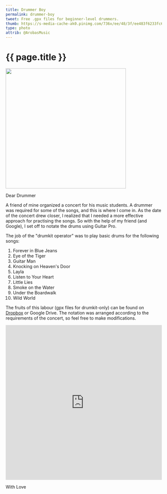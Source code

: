 ```yaml
---
title: Drummer Boy
permalink: drummer-boy
tweet: Free .gpx files for beginner-level drummers.
thumb: https://s-media-cache-ak0.pinimg.com/736x/ee/48/3f/ee483f6233fc6b0b9b27665f4574d80d.jpg
type: photo
attrib: @ArobasMusic
---
```


{{ page.title }}
================

<div class="my-inline-left pull-left">
<a href="http://www.guitar-pro.com/en/index.php"><img width="388px" src="{{ page.image }}" /></a>
</div>

<span class="letter">Dear Drummer</span>

A friend of mine organized a concert for his music students. A drummer was required for some of the songs, and this is where I come in. As the date of the concert drew closer, I realized that I needed a more effective approach for practising the songs. So with the help of my friend (and Google), I set off to notate the drums using Guitar Pro.

The job of the "drumkit operator" was to play basic drums for the following songs:

1. Forever in Blue Jeans
1. Eye of the Tiger
1. Guitar Man
1. Knocking on Heaven's Door
1. Layla
1. Listen to Your Heart
1. Little Lies
1. Smoke on the Water
1. Under the Boardwalk
1. Wild World

The fruits of this labour (gpx files for drumkit-only) can be found on [Dropbox](https://www.dropbox.com/sh/1tvrhlghu8t0t6u/AADbnhQn2sJs27s1ANv8qGdwa?dl=0) or Google Drive. The notation was arranged according to the requirements of the concert, so feel free to make modifications.

<iframe src="https://drive.google.com/embeddedfolderview?id=0B_o4ld7RKViicXFLeERjMnhMY1E#list" width="100%" height="500" frameborder="0"></iframe>

<span class="letter">With Love</span>
